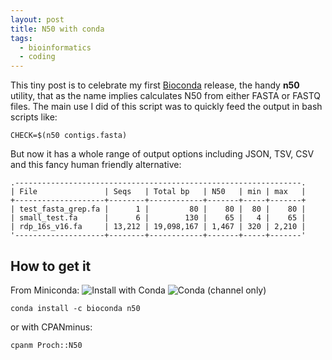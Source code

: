 ```yaml
---
layout: post
title: N50 with conda
tags:
  - bioinformatics
  - coding
---
```


This tiny post is to celebrate my first [Bioconda](https://bioconda.github.io/) release,
the handy **n50** utility, that as the name implies calculates N50 from either FASTA or
FASTQ files. The main use I did of this script was to quickly feed the output in bash scripts
like:
<!--more-->
    CHECK=$(n50 contigs.fasta)

But now it has a whole range of output options including JSON, TSV, CSV and this fancy
human friendly alternative:

    .----------------------------------------------------------------.
    | File               | Seqs   | Total bp   | N50   | min | max   |
    +--------------------+--------+------------+-------+-----+-------+
    | test_fasta_grep.fa |      1 |         80 |    80 |  80 |    80 |
    | small_test.fa      |      6 |        130 |    65 |   4 |    65 |
    | rdp_16s_v16.fa     | 13,212 | 19,098,167 | 1,467 | 320 | 2,210 |
    '--------------------+--------+------------+-------+-----+-------'

## How to get it

From Miniconda:
![Install with Conda](https://anaconda.org/bioconda/n50/badges/installer/conda.svg)
![Conda (channel only)](https://img.shields.io/conda/vn/bioconda/n50?style=social)

    conda install -c bioconda n50

or with CPANminus:

    cpanm Proch::N50
